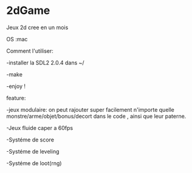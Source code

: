 # 2dGame
Jeux 2d cree en un mois

OS :mac


Comment l'utiliser:

-installer la SDL2 2.0.4 dans ~/

-make

-enjoy !



feature:

-jeux modulaire: on peut rajouter super facilement n'importe quelle monstre/arme/objet/bonus/decort dans le code , ainsi que leur paterne.

-Jeux fluide caper a 60fps

-Systéme de score

-Systéme de leveling

-Systéme de loot(rng)
